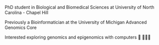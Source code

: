 PhD student in Biological and Biomedical Sciences at University of North Carolina - Chapel Hill

Previously a Bioinformatician at the University of Michigan Advanced Genomics Core

Interested exploring genomics and epigenomics with computers 🧬 👩🏻‍💻
<!---
grkenney/grkenney is a ✨ special ✨ repository because its `README.md` (this file) appears on your GitHub profile.
You can click the Preview link to take a look at your changes.
--->
